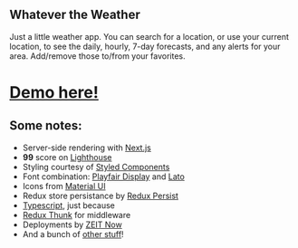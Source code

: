 ## Whatever the Weather

Just a little weather app. You can search for a location, or use your current location, to see the daily, hourly, 7-day forecasts, and any alerts for your area. Add/remove those to/from your favorites.

# [Demo here!](https://whatever-the-weather.now.sh/)

## Some notes:

- Server-side rendering with [Next.js](https://nextjs.org/)
- **99** score on [Lighthouse](https://developers.google.com/speed/pagespeed/insights/?url=https%3A%2F%2Fwhatever-the-weather.now.sh%2F&tab=desktop)
- Styling courtesy of [Styled Components](https://styled-components.com/)
- Font combination: [Playfair Display](https://fonts.google.com/specimen/Playfair+Display) and [Lato](https://fonts.google.com/specimen/Lato)
- Icons from [Material UI](https://material-ui.com/components/material-icons/)
- Redux store persistance by [Redux Persist](https://github.com/rt2zz/redux-persist)
- [Typescript](https://www.typescriptlang.org/), just because
- [Redux Thunk](https://github.com/reduxjs/redux-thunk) for middleware
- Deployments by [ZEIT Now](https://zeit.co/docs)
- And a bunch of [other stuff](https://github.com/derekmisler/weather/blob/master/package.json#L20)!
